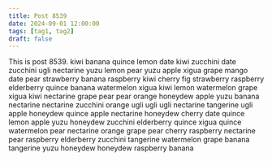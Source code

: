 ```yaml
---
title: Post 8539
date: 2024-09-01 12:00:00
tags: [tag1, tag2]
draft: false
---
```

This is post 8539.
kiwi
banana
quince
lemon
date
kiwi
zucchini
date
zucchini
ugli
nectarine
yuzu
lemon
pear
yuzu
apple
xigua
grape
mango
date
pear
strawberry
banana
raspberry
kiwi
cherry
fig
strawberry
raspberry
elderberry
quince
banana
watermelon
xigua
kiwi
lemon
watermelon
grape
xigua
kiwi
nectarine
grape
pear
pear
orange
honeydew
apple
yuzu
banana
nectarine
nectarine
zucchini
orange
ugli
ugli
ugli
nectarine
tangerine
ugli
apple
honeydew
quince
apple
nectarine
honeydew
cherry
date
quince
lemon
apple
yuzu
honeydew
zucchini
elderberry
quince
xigua
quince
watermelon
pear
nectarine
orange
grape
pear
cherry
raspberry
nectarine
pear
raspberry
elderberry
zucchini
tangerine
watermelon
grape
banana
tangerine
yuzu
honeydew
honeydew
raspberry
banana
